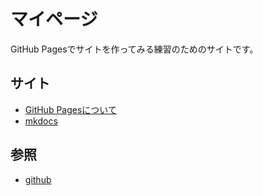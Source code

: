 # マイページ

GitHub Pagesでサイトを作ってみる練習のためのサイトです。

## サイト

- [GitHub Pagesについて](Github_Pages/index.md)
- [mkdocs](mkdocs)

## 参照

- [github](https://github.com/nop892371/test-page)